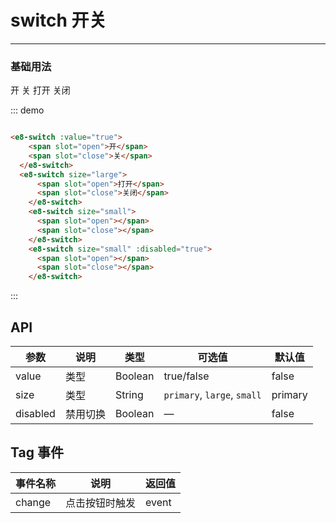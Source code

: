 <style>
  .e8__tag{
    margin-right: 10px;
  }
  .e8-switch{
    margin-bottom: 10px;
  }
</style>
<script>
  //验证例子组件的可用性
// import Input from '../../packages/input';  全局注册了这么没有必要单独再引入注册一次了
export default {
  data() {
    return {}
  },
  methods: {
    change(val) {
       console.log(val)
       this.$loading.start()
    }
  },
}
</script>

# switch 开关
----
### 基础用法

<div class="demo-block">
  <e8-switch :value="true" @change="change">
    <span slot="open">开</span>
    <span slot="close">关</span>
  </e8-switch>
  <e8-switch size="large">
      <span slot="open">打开</span>
      <span slot="close">关闭</span>
    </e8-switch>
    <e8-switch size="small">
      <span slot="open"></span>
      <span slot="close"></span>
    </e8-switch>
    <e8-switch size="small" :disabled="true">
      <span slot="open"></span>
      <span slot="close"></span>
    </e8-switch>
</div>

::: demo
```html

<e8-switch :value="true">
    <span slot="open">开</span>
    <span slot="close">关</span>
  </e8-switch>
  <e8-switch size="large">
      <span slot="open">打开</span>
      <span slot="close">关闭</span>
    </e8-switch>
    <e8-switch size="small">
      <span slot="open"></span>
      <span slot="close"></span>
    </e8-switch>
    <e8-switch size="small" :disabled="true">
      <span slot="open"></span>
      <span slot="close"></span>
    </e8-switch>

```
:::


## API

| 参数      | 说明          | 类型      | 可选值                           | 默认值  |
|---------- |-------------- |---------- |--------------------------------  |-------- |
| value | 类型 | Boolean |  true/false | false |
| size | 类型 | String |  `primary`, `large`, `small`| primary |
| disabled | 禁用切换| Boolean | — | false |


## Tag 事件

| 事件名称      | 说明          | 返回值  |
|---------- |-------------- |---------- |
| change | 点击按钮时触发 | event |
